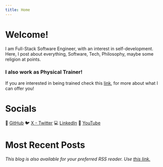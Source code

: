 ```yaml
---
title: Home
---
```

# Welcome!

I am Full-Stack Software Engineer, with an interest in self-development. Here, I post about everything, Software, Tech, Philosophy, maybe some religion at points.

### I also work as Physical Trainer! 
If you are interested in being trained check this [link](/training), for more about what I can offer you!

# Socials

💾 [GitHub](https://github.com/eccentricnode/) 🐦 [X - Twitter](https://x.com/eccentric_node)  💻 [LinkedIn](https://www.linkedin.com/in/austin-b-johnson)  🎥 [YouTube](https://www.youtube.com/@eccentric_node)


# Most Recent Posts

_This blog is also available for your preferred RSS reader. Use
[this link.](https://theaustinjohnson.com/index.xml)_
